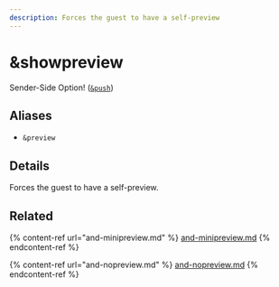```yaml
---
description: Forces the guest to have a self-preview
---
```


# \&showpreview

Sender-Side Option! ([`&push`](push.md))

## Aliases

* `&preview`

## Details

Forces the guest to have a self-preview.

## Related

{% content-ref url="and-minipreview.md" %}
[and-minipreview.md](and-minipreview.md)
{% endcontent-ref %}

{% content-ref url="and-nopreview.md" %}
[and-nopreview.md](and-nopreview.md)
{% endcontent-ref %}
